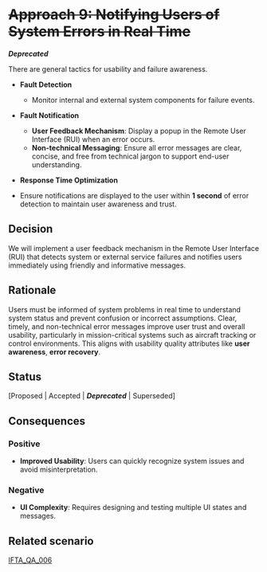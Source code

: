 # ~~**Approach 9: Notifying Users of System Errors in Real Time**~~

***Deprecated***



There are general tactics for usability and failure awareness.

* **Fault Detection**

  * Monitor internal and external system components for failure events.

* **Fault Notification**

  * **User Feedback Mechanism**: Display a popup in the Remote User Interface (RUI) when an error occurs.
  * **Non-technical Messaging**: Ensure all error messages are clear, concise, and free from technical jargon to support end-user understanding.

* **Response Time Optimization**
* Ensure notifications are displayed to the user within **1 second** of error detection to maintain user awareness and trust.

## **Decision**

We will implement a user feedback mechanism in the Remote User Interface (RUI) that detects system or external service failures and notifies users immediately using friendly and informative messages.

## **Rationale**

Users must be informed of system problems in real time to understand system status and prevent confusion or incorrect assumptions. Clear, timely, and non-technical error messages improve user trust and overall usability, particularly in mission-critical systems such as aircraft tracking or control environments. This aligns with usability quality attributes like **user awareness**, **error recovery**.

## **Status**

[Proposed | Accepted | ***Deprecated*** | Superseded]

## **Consequences**

### **Positive**

* **Improved Usability**: Users can quickly recognize system issues and avoid misinterpretation.


### **Negative**

* **UI Complexity**: Requires designing and testing multiple UI states and messages.

## Related scenario

[IFTA_QA_006](../2-ArchitecturalDrivers.md#ifta_qa_006)
